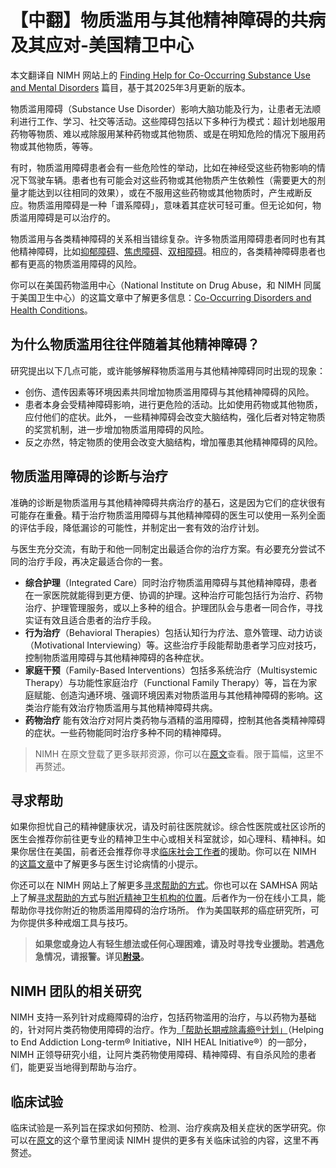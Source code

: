 # 【中翻】物质滥用与其他精神障碍的共病及其应对-美国精卫中心

本文翻译自 NIMH 网站上的 [Finding Help for Co-Occurring Substance Use and Mental Disorders](https://www.nimh.nih.gov/health/topics/substance-use-and-mental-health) 篇目，基于其2025年3月更新的版本。

物质滥用障碍（Substance Use Disorder）影响大脑功能及行为，让患者无法顺利进行工作、学习、社交等活动。这些障碍包括以下多种行为模式：超计划地服用药物等物质、难以戒除服用某种药物或其他物质、或是在明知危险的情况下服用药物或其他物质，等等。

有时，物质滥用障碍患者会有一些危险性的举动，比如在神经受这些药物影响的情况下驾驶车辆。患者也有可能会对这些药物或其他物质产生依赖性（需要更大的剂量才能达到以往相同的效果），或在不服用这些药物或其他物质时，产生戒断反应。物质滥用障碍是一种「谱系障碍」，意味着其症状可轻可重。但无论如何，物质滥用障碍是可以治疗的。

物质滥用与各类精神障碍的关系相当错综复杂。许多物质滥用障碍患者同时也有其他精神障碍，比如[抑郁障碍](./Depression.md)、[焦虑障碍](./GAD.md)、[双相障碍](./BD.md)。相应的，各类精神障碍患者也都有更高的物质滥用障碍的风险。

你可以在美国药物滥用中心（National Institute on Drug Abuse，和 NIMH 同属于美国卫生中心）的这篇文章中了解更多信息：[Co-Occurring Disorders and Health Conditions](https://nida.nih.gov/research-topics/co-occurring-disorders-health-conditions)。

## 为什么物质滥用往往伴随着其他精神障碍？

研究提出以下几点可能，或许能够解释物质滥用与其他精神障碍同时出现的现象：

- 创伤、遗传因素等环境因素共同增加物质滥用障碍与其他精神障碍的风险。
- 患者本身会受精神障碍影响，进行更危险的活动。比如使用药物或其他物质，应付他们的症状。此外， 一些精神障碍会改变大脑结构，强化后者对特定物质的奖赏机制，进一步增加物质滥用障碍的风险。
- 反之亦然，特定物质的使用会改变大脑结构，增加罹患其他精神障碍的风险。

## 物质滥用障碍的诊断与治疗

准确的诊断是物质滥用与其他精神障碍共病治疗的基石，这是因为它们的症状很有可能存在重叠。精于治疗物质滥用障碍与其他精神障碍的医生可以使用一系列全面的评估手段，降低漏诊的可能性，并制定出一套有效的治疗计划。

与医生充分交流，有助于和他一同制定出最适合你的治疗方案。有必要充分尝试不同的治疗手段，再决定最适合你的一套。

- **综合护理**（Integrated Care）同时治疗物质滥用障碍与其他精神障碍，患者在一家医院就能得到更方便、协调的护理。这种治疗可能包括行为治疗、药物治疗、护理管理服务，或以上多种的组合。护理团队会与患者一同合作，寻找实证有效且适合患者的治疗手段。
- **行为治疗**（Behavioral Therapies）包括认知行为疗法、意外管理、动力访谈（Motivational Interviewing）等。这些治疗手段能帮助患者学习应对技巧，控制物质滥用障碍与其他精神障碍的各种症状。
- **家庭干预**（Family-Based Interventions）包括多系统治疗（Multisystemic Therapy）与功能性家庭治疗（Functional Family Therapy）等，旨在为家庭赋能、创造沟通环境、强调环境因素对物质滥用与其他精神障碍的影响。这类治疗能有效治疗物质滥用与其他精神障碍共病。
- **药物治疗** 能有效治疗对阿片类药物与酒精的滥用障碍，控制其他各类精神障碍的症状。一些药物能同时治疗多种不同的精神障碍。

> NIMH 在原文登载了更多联邦资源，你可以在[原文](https://www.nimh.nih.gov/health/topics/substance-use-and-mental-health)查看。限于篇幅，这里不再赘述。

## 寻求帮助

如果你担忧自己的精神健康状况，请及时前往医院就诊。综合性医院或社区诊所的医生会推荐你前往更专业的精神卫生中心或相关科室就诊，如心理科、精神科。如果你居住在美国，前者还会推荐你寻求[临床社会工作者](../appendix.md#临床社会工作者)的援助。你可以在 NIMH 的[这篇文章](https://www.nimh.nih.gov/health/publications/tips-for-talking-with-your-health-care-provider)中了解更多与医生讨论病情的小提示。

你还可以在 NIMH 网站上了解更多[寻求帮助的方式](https://www.nimh.nih.gov/health/find-help)。你也可以在 SAMHSA 网站上了解[寻求帮助的方式](https://www.samhsa.gov/find-support)与[附近精神卫生机构的位置](https://findtreatment.samhsa.gov/)。后者作为一份在线小工具，能帮助你寻找你附近的物质滥用障碍的治疗场所。[](smokefree.com) 作为美国联邦的癌症研究所，可为你提供多种戒烟工具与技巧。

> **如果您或身边人有轻生想法或任何心理困难，请及时寻找专业援助。若遇危急情况，请报警。详见[附录](../appendix.md#危机干预与报警)。**

## NIMH 团队的相关研究

NIMH 支持一系列针对成瘾障碍的治疗，包括药物滥用的治疗，与以药物为基础的，针对阿片类药物使用障碍的治疗。作为[「帮助长期戒除毒瘾®计划」](https://www.nimh.nih.gov/research/research-funded-by-nimh/research-initiatives/helping-to-end-addiction-long-termr-initiative-nih-heal-initiativer)（Helping to End Addiction Long-term® Initiative，NIH HEAL Initiative®）的一部分，NIMH 正领导研究小组，让阿片类药物使用障碍、精神障碍、有自杀风险的患者们，能更妥当地得到帮助与治疗。

## 临床试验

临床试验是一系列旨在探求如何预防、检测、治疗疾病及相关症状的医学研究。你可以在[原文](https://www.nimh.nih.gov/health/topics/substance-use-and-mental-health#part_2424)的这个章节里阅读 NIMH 提供的更多有关临床试验的内容，这里不再赘述。

